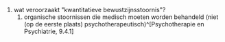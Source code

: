 1. wat veroorzaakt "kwantitatieve bewustzijnsstoornis"?
	1. organische stoornissen die medisch moeten worden behandeld (niet (op de eerste plaats) psychotherapeutisch)^[Psychotherapie en Psychiatrie, 9.4.1]